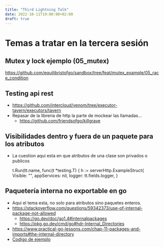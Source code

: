 ```yaml
---
title: "Third Lightning Talk"
date: 2022-10-11T19:00:00+02:00
draft: true
---
```


# Temas a tratar en la tercera sesión


## Mutex y lock ejemplo (05_mutex)
https://github.com/equilibristofgo/sandbox/tree/feat/mutex_example/05_race_condition

## Testing api rest
- https://github.com/intercloud/venom/tree/executor-tavern/executors/tavern
- Repasar de la libreria de http la parte de mockear las llamadas...
    -  https://github.com/friendsofgo/killgrave 

## Visibilidades dentro y fuera de un paquete para los atributos
- La cuestion aqui esta en que atributos de una clase son privados o publicos

    t.Run(tt.name, func(t *testing.T) {
        h := serverHttp.ExampleStruct{
            Visible: "",
            appServices: nil,
            logger:      tt.fields.logger,
        }   

## Paquetería interna no exportable en go
- Aqui el tema esta, no solo para atributos sino paquetes enteros.
- https://stackoverflow.com/questions/59342373/use-of-internal-package-not-allowed
    - https://go.dev/doc/go1.4#internalpackages
    - https://pkg.go.dev/cmd/go#hdr-Internal_Directories
-  https://www.practical-go-lessons.com/chap-11-packages-and-imports#the-internal-directory
- [Codigo de ejemplo](https://github.com/equilibristofgo/sandbox/tree/main/04_internal/app)

